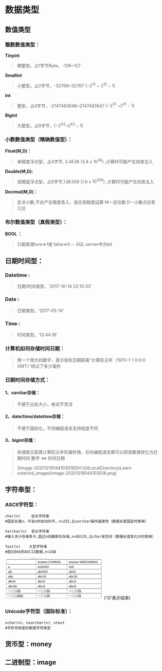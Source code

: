 # 数据类型

## 数值类型

###   整数数值类型：

**Tinyint** 

>微整型，占1字节Byte，-128~127 

**Smallint** 

> 小整型，占2字节，-32768~32767 ($-2^{15}$ ~ $2^{15}-1$)

**Int** 

>整型，占4字节，-2147483648~2147483647  ($-2^{31}$ ~$2^{31}-1$)

**Bigint**  

>大整型，占8字节，($-2^{63}$~$2^{63}-1$)

###   小数数值类型（精确数值型）：

**Float(M,D)：**

> 单精度浮点型，占4字节, 3.4E38 (3.4 x $10^{38}$) ,计算时可能产生四舍五入

**Double(M,D):**

> 双精度浮点型，占8字节,1.8E308 (1.8 x  $10^{308}$) ,计算时可能产生四舍五入

**Decimal(M,D)：**

> 定点小数,不会产生精度舍入，适合高精度运算
>    		M—总位数		D—小数点后有几位

### 布尔数值类型（真假类型）：

  **BOOL ：**

> 只能取值ture=>1或 false=>0  -- SQL server中为bit

## 日期时间型：

### **Datetime :** 

> 日期/时间类型，‘2017-10-14 22:10:33’

### **Date :** 

> 日期类型，‘2017-05-14’

### **Time :**

> 时间类型，‘12:44:18’

### 计算机如何存储时间日期：

> 用一个很大的数字，表示目标日期距离“计算机元年（1970-1-1 0:0:0 GMT）”经过了多少毫秒

### 日期时间存储方式：

#### 1、varchar存储：

> 不便于比较大小，格式不灵活

#### 2、date/time/datetime存储：

> 不便于国际化，不同编程语言支持程度不同

#### 3、bigint存储：

> 存储表示距离计算机元年的毫秒值，任何编程语言都可以把其数值转化为日期时间
> 		数字 <=> 时间日期
>
> ![image-20201218144103018](H:\GitLocalDirectory\Learn note\md_images\image-20201218144103018.png)

## 字符串型：

### ASCII字符型：

```mysql
char(n)  	定长字符串    
#固定长度n，不足n时自动补齐，n<255,比varchar操作速度快（数据长度固定时使用）

Varchar(n)  变长字符串  
#输入多少存储多少,超过n则截断后存储,n<65535,比char省空间（数据长度变化大时使用）

Text(n)    大型字符串   
#超过8kb的ASCII数据,n<2GB
```

![image-20201218144300314](../md_images/image-20201218144300314.png)(‘\0’表示结束)

### Unicode字符型（国际标准）：

```mysql
nchar(n)、nvarchar(n)、ntext
#手机号和密码都是字符串型
```

## 货币型：money

## 二进制型：image


